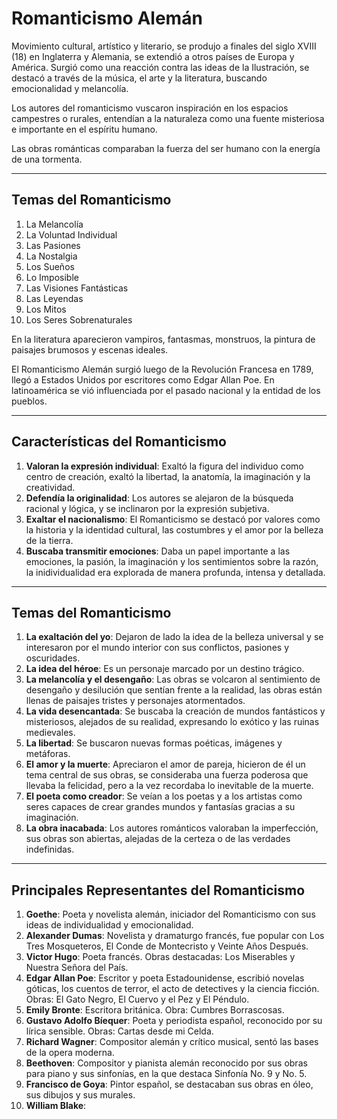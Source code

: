 # Romanticismo Alemán

Movimiento cultural, artístico y literario, se produjo a finales del siglo XVIII (18) en Inglaterra y Alemania, se extendió a otros países de Europa y América. Surgió como una reacción contra las ideas de la Ilustración, se destacó a través de la música, el arte y la literatura, buscando emocionalidad y melancolía.

Los autores del romanticismo vuscaron inspiración en los espacios campestres o rurales, entendían a la naturaleza como una fuente misteriosa e importante en el espíritu humano.

Las obras románticas comparaban la fuerza del ser humano con la energía de una tormenta.

---

## Temas del Romanticismo

1. La Melancolía
2. La Voluntad Individual
3. Las Pasiones
4. La Nostalgia
5. Los Sueños
6. Lo Imposible
7. Las Visiones Fantásticas
8. Las Leyendas
9. Los Mitos
10. Los Seres Sobrenaturales

En la literatura aparecieron vampiros, fantasmas, monstruos, la pintura de paisajes brumosos y escenas ideales.

El Romanticismo Alemán surgió luego de la Revolución Francesa en 1789, llegó a Estados Unidos por escritores como Edgar Allan Poe. En latinoamérica se vió influenciada por el pasado nacional y la entidad de los pueblos.

---

## Características del Romanticismo

1. **Valoran la expresión individual**: Exaltó la figura del individuo como centro de creación, exaltó la libertad, la anatomía, la imaginación y la creatividad.
2. **Defendía la originalidad**: Los autores se alejaron de la búsqueda racional y lógica, y se inclinaron por la expresión subjetiva.
3. **Exaltar el nacionalismo**: El Romanticismo se destacó por valores como la historia y la identidad cultural, las costumbres y el amor por la belleza de la tierra.
4. **Buscaba transmitir emociones**: Daba un papel importante a las emociones, la pasión, la imaginación y los sentimientos sobre la razón, la inidividualidad era explorada de manera profunda, intensa y detallada.

---

## Temas del Romanticismo

1. **La exaltación del yo**: Dejaron de lado la idea de la belleza universal y se interesaron por el mundo interior con sus conflictos, pasiones y oscuridades.
2. **La idea del héroe**: Es un personaje marcado por un destino trágico.
3. **La melancolía y el desengaño**: Las obras se volcaron al sentimiento de desengaño y desilución que sentían frente a la realidad, las obras están llenas de paisajes tristes y personajes atormentados.
4. **La vida desencantada**: Se buscaba la creación de mundos fantásticos y misteriosos, alejados de su realidad, expresando lo exótico y las ruinas medievales.
5. **La libertad**: Se buscaron nuevas formas poéticas, imágenes y metáforas.
6. **El amor y la muerte**: Apreciaron el amor de pareja, hicieron de él un tema central de sus obras, se consideraba una fuerza poderosa que llevaba la felicidad, pero a la vez recordaba lo inevitable de la muerte.
7. **El poeta como creador**: Se veían a los poetas y a los artistas como seres capaces de crear grandes mundos y fantasías gracias a su imaginación.
8. **La obra inacabada**: Los autores románticos valoraban la imperfección, sus obras son abiertas, alejadas de la certeza o de las verdades indefinidas.

---

## Principales Representantes del Romanticismo

1. **Goethe**: Poeta y novelista alemán, iniciador del Romanticismo con sus ideas de individualidad y emocionalidad.
2. **Alexander Dumas**: Novelista y dramaturgo francés, fue popular con Los Tres Mosqueteros, El Conde de Montecristo y Veinte Años Después.
3. **Victor Hugo**: Poeta francés. Obras destacadas: Los Miserables y Nuestra Señora del País.
4. **Edgar Allan Poe**: Escritor y poeta Estadounidense, escribió novelas góticas, los cuentos de terror, el acto de detectives y la ciencia ficción. Obras: El Gato Negro, El Cuervo y el Pez y El Péndulo.
5. **Emily Bronte**: Escritora británica. Obra: Cumbres Borrascosas.
6. **Gustavo Adolfo Bíequer**: Poeta y periodista español, reconocido por su lírica sensible. Obras: Cartas desde mi Celda.
7. **Richard Wagner**: Compositor alemán y crítico musical, sentó las bases de la opera moderna.
8. **Beethoven**: Compositor y pianista alemán reconocido por sus obras para piano y sus sinfonías, en la que destaca Sinfonía No. 9 y No. 5.
9. **Francisco de Goya**: Pintor español, se destacaban sus obras en óleo, sus dibujos y sus murales.
10. **William Blake**: 